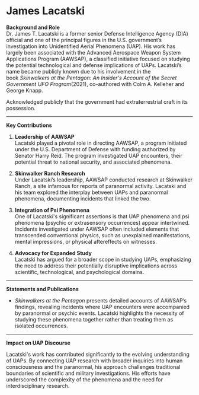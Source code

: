 # James Lacatski

**Background and Role**  
Dr. James T. Lacatski is a former senior Defense Intelligence Agency (DIA) official and one of the principal figures in the U.S. government’s investigation into Unidentified Aerial Phenomena (UAP). His work has largely been associated with the Advanced Aerospace Weapon System Applications Program (AAWSAP), a classified initiative focused on studying the potential technological and defense implications of UAPs. Lacatski’s name became publicly known due to his involvement in the book _Skinwalkers at the Pentagon: An Insider's Account of the Secret Government UFO Program_(2021), co-authored with Colm A. Kelleher and George Knapp.

Acknowledged publicly that the government had extraterrestrial craft in its possession. 

---

**Key Contributions**

1. **Leadership of AAWSAP**  
    Lacatski played a pivotal role in directing AAWSAP, a program initiated under the U.S. Department of Defense with funding authorized by Senator Harry Reid. The program investigated UAP encounters, their potential threat to national security, and associated phenomena.
    
2. **Skinwalker Ranch Research**  
    Under Lacatski’s leadership, AAWSAP conducted research at Skinwalker Ranch, a site infamous for reports of paranormal activity. Lacatski and his team explored the interplay between UAPs and paranormal phenomena, documenting incidents that linked the two.
    
3. **Integration of Psi Phenomena**  
    One of Lacatski's significant assertions is that UAP phenomena and psi phenomena (psychic or extrasensory occurrences) appear intertwined. Incidents investigated under AAWSAP often included elements that transcended conventional physics, such as unexplained manifestations, mental impressions, or physical aftereffects on witnesses.
    
4. **Advocacy for Expanded Study**  
    Lacatski has argued for a broader scope in studying UAPs, emphasizing the need to address their potentially disruptive implications across scientific, technological, and psychological domains.
    

---

**Statements and Publications**

- _Skinwalkers at the Pentagon_ presents detailed accounts of AAWSAP’s findings, revealing incidents where UAP encounters were accompanied by paranormal or psychic events. Lacatski highlights the necessity of studying these phenomena together rather than treating them as isolated occurrences.

---

**Impact on UAP Discourse**

Lacatski's work has contributed significantly to the evolving understanding of UAPs. By connecting UAP research with broader inquiries into human consciousness and the paranormal, his approach challenges traditional boundaries of scientific and military investigations. His efforts have underscored the complexity of the phenomena and the need for interdisciplinary research.